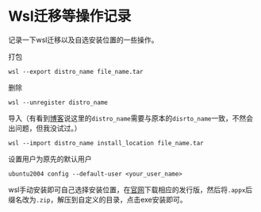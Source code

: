 # Wsl迁移等操作记录


记录一下wsl迁移以及自选安装位置的一些操作。

打包

```
wsl --export distro_name file_name.tar
```

删除

```
wsl --unregister distro_name
```

导入（有看到[博客](https://www.cxyzjd.com/article/momodosky/108102146)说这里的`distro_name`需要与原本的`disrto_name`一致，不然会出问题，但我没试过。）

```
wsl --import distro_name install_location file_name.tar
```


设置用户为原先的默认用户

```
ubuntu2004 config --default-user <your_user_name>
```

wsl手动安装即可自己选择安装位置，在[官网](https://docs.microsoft.com/en-us/windows/wsl/install-manual)下载相应的发行版，然后将`.appx`后缀名改为`.zip`，解压到自定义的目录，点击exe安装即可。

